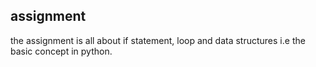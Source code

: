 ## assignment 
the assignment is all about if statement, loop and data structures i.e the basic concept in python.